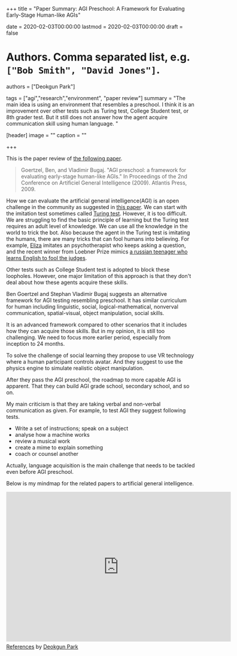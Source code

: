 +++
title = "Paper Summary: AGI Preschool: A Framework for Evaluating Early-Stage Human-like AGIs"

date = 2020-02-03T00:00:00
lastmod = 2020-02-03T00:00:00
draft = false

# Authors. Comma separated list, e.g. `["Bob Smith", "David Jones"]`.
authors = ["Deokgun Park"]

tags = ["agi","research","environment", "paper review"]
summary = "The main idea is using an environment that resembles a preschool. I think it is an improvement over other tests such as Turing test, College Student test, or 8th grader test. But it still does not answer how the agent acquire communication skill using human language. "

[header]
image = ""
caption = ""

+++

This is the paper review of [the following paper](https://www.atlantis-press.com/proceedings/agi09/1826). 

> Goertzel, Ben, and Vladimir Bugaj. "AGI preschool: a framework for evaluating early-stage human-like AGIs." In Proceedings of the 2nd Conference on Artificiel General Intelligence (2009). Atlantis Press, 2009.

How we can evaluate the artificial general intelligence(AGI) is an open challenge in the community as suggested in [this paper](http://crystal.uta.edu/~park/post/mapping-the-landscape-of-human-level-agi.md/). 
We can start with the imitation test sometimes called [Turing test](https://www.jstor.org/stable/2251299?seq=1#metadata_info_tab_contents). 
However, it is too difficult. 
We are struggling to find the basic principle of learning but the Turing test requires an adult level of knowledge. 
We can use all the knowledge in the world to trick the bot. 
Also because the agent in the Turing test is imitating the humans, there are many tricks that can fool humans into believing.
For example, [Eliza](https://en.wikipedia.org/wiki/ELIZA) imitates an psychotherapist who keeps asking a question, and the recent winner from Loebner Prize mimics [a russian teenager who learns English to fool the judges](https://www.theguardian.com/technology/2014/jun/08/super-computer-simulates-13-year-old-boy-passes-turing-test).

Other tests such as College Student test is adopted to block these loopholes. 
However, one major limitation of this approach is that they don't deal about how these agents acquire these skills. 

Ben Goertzel and Stephan Vladimir Bugaj suggests an alternative framework for AGI testing resembling preschool. 
It has similar curriculum for human including linguistic, social, logical-mathematical, nonverval communication, spatial-visual, object manipulation, social skills. 

It is an advanced framework compared to other scenarios that it includes how they can acquire those skills. 
But in my opinion, it is still too challenging. 
We need to focus more earlier period, especially from inception to 24 months. 

To solve the challenge of social learning they propose to use VR technology where a human participant controls avatar. 
And they suggest to use the physics engine to simulate realistic object manipulation. 

After they pass the AGI preschool, the roadmap to more capable AGI is apparent. 
That they can build AGI grade school, secondary school, and so on. 
 
My main criticism is that they are taking verbal and non-verbal communication as given. 
For example, to test AGI they suggest following tests. 

- Write a set of instructions; speak on a subject
- analyse how a machine works
- review a musical work
- create a mime to explain something
- coach or counsel another 


Actually, language acquisition is the main challenge that needs to be tackled even before AGI preschool. 


Below is my mindmap for the related papers to artificial general intelligence. 
<iframe width="600" height="400" frameborder="0" src="https://www.mindmeister.com/maps/public_map_shell/1405726945/references?width=600&height=400&z=auto&live_update=1&no_logo=1" scrolling="no" style="overflow: hidden; margin-bottom: 5px;">Your browser is not able to display frames. Please visit <a href="https://www.mindmeister.com/1405726945/references" target="_blank">References</a> on MindMeister.</iframe><div class="mb-5"><a href="https://www.mindmeister.com/1405726945/references" target="_blank">References</a> by <a href="https://www.mindmeister.com/users/channel/42813067" target="_blank">Deokgun Park</a></div>


